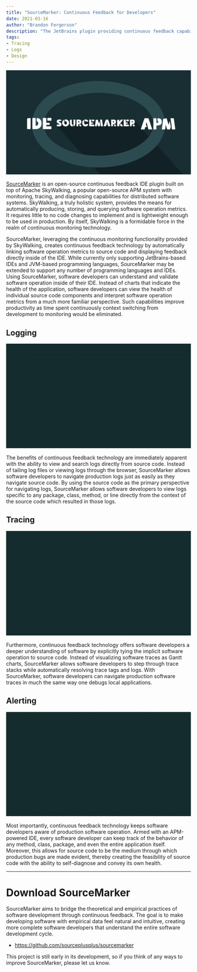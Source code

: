 ```yaml
---
title: "SourceMarker: Continuous Feedback for Developers"
date: 2021-03-16
author: "Brandon Fergerson"
description: "The JetBrains plugin providing continuous feedback capabilities via Apache SkyWalking."
tags:
- Tracing
- Logs
- Design
---
```


![Alt Text](SM_IDE-APM.gif)

[SourceMarker](https://sourcemarker.dev) is an open-source continuous feedback IDE plugin built on top of Apache SkyWalking, a popular open-source APM system with monitoring, tracing, and diagnosing capabilities for distributed software systems. SkyWalking, a truly holistic system, provides the means for automatically producing, storing, and querying software operation metrics. It requires little to no code changes to implement and is lightweight enough to be used in production. By itself, SkyWalking is a formidable force in the realm of continuous monitoring technology.

SourceMarker, leveraging the continuous monitoring functionality provided by SkyWalking, creates continuous feedback technology by automatically linking software operation metrics to source code and displaying feedback directly inside of the IDE. While currently only supporting JetBrains-based IDEs and JVM-based programming languages, SourceMarker may be extended to support any number of programming languages and IDEs. Using SourceMarker, software developers can understand and validate software operation inside of their IDE. Instead of charts that indicate the health of the application, software developers can view the health of individual source code components and interpret software operation metrics from a much more familiar perspective. Such capabilities improve productivity as time spent continuously context switching from development to monitoring would be eliminated.

## Logging

![Logging](SM_Logging.gif)

The benefits of continuous feedback technology are immediately apparent with the ability to view and search logs directly from source code. Instead of tailing log files or viewing logs through the browser, SourceMarker allows software developers to navigate production logs just as easily as they navigate source code. By using the source code as the primary perspective for navigating logs, SourceMarker allows software developers to view logs specific to any package, class, method, or line directly from the context of the source code which resulted in those logs.

## Tracing

![Tracing](SM_Tracing.gif)

Furthermore, continuous feedback technology offers software developers a deeper understanding of software by explicitly tying the implicit software operation to source code. Instead of visualizing software traces as Gantt charts, SourceMarker allows software developers to step through trace stacks while automatically resolving trace tags and logs. With SourceMarker, software developers can navigate production software traces in much the same way one debugs local applications.

## Alerting

![Alerting](SM_Alerting.gif)

Most importantly, continuous feedback technology keeps software developers aware of production software operation. Armed with an APM-powered IDE, every software developer can keep track of the behavior of any method, class, package, and even the entire application itself. Moreover, this allows for source code to be the medium through which production bugs are made evident, thereby creating the feasibility of source code with the ability to self-diagnose and convey its own health.

---

# Download SourceMarker

SourceMarker aims to bridge the theoretical and empirical practices of software development through continuous feedback. The goal is to make developing software with empirical data feel natural and intuitive, creating more complete software developers that understand the entire software development cycle.

- https://github.com/sourceplusplus/sourcemarker

This project is still early in its development, so if you think of any ways to improve SourceMarker, please let us know.
